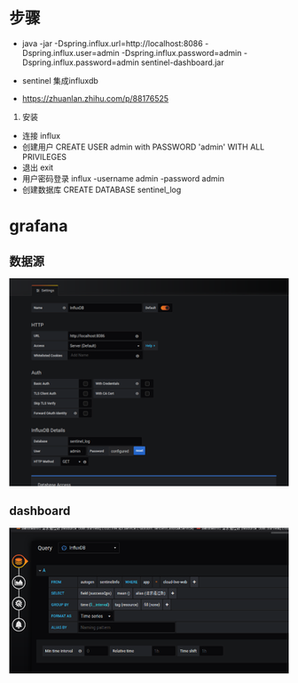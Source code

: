 # 步骤


 * java -jar -Dspring.influx.url=http://localhost:8086 -Dspring.influx.user=admin -Dspring.influx.password=admin -Dspring.influx.password=admin sentinel-dashboard.jar
 
 * sentinel 集成influxdb
 * https://zhuanlan.zhihu.com/p/88176525
 
1. 安装
* 连接
influx
* 创建用户
CREATE USER admin with PASSWORD 'admin' WITH ALL PRIVILEGES
* 退出
exit
* 用户密码登录
influx -username admin -password admin
* 创建数据库
CREATE DATABASE sentinel_log

# grafana

## 数据源
![](img/shujuyuan.png)
## dashboard
![](img/dashboard.png)

 